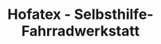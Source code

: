 ---
title: "Hofatex - Selbsthilfe-Fahrradwerkstatt"
url: /berlin/hofatex-selbsthilfe-fahrradwerkstatt/
shop: Fahrrad
---